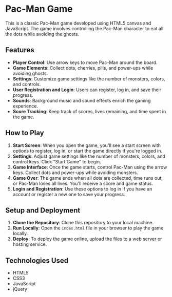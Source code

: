 # Pac-Man Game

This is a classic Pac-Man game developed using HTML5 canvas and JavaScript. The game involves controlling the Pac-Man character to eat all the dots while avoiding the ghosts.

## Features

- **Player Control**: Use arrow keys to move Pac-Man around the board.
- **Game Elements**: Collect dots, cherries, pills, and power-ups while avoiding ghosts.
- **Settings**: Customize game settings like the number of monsters, colors, and controls.
- **User Registration and Login**: Users can register, log in, and save their progress.
- **Sounds**: Background music and sound effects enrich the gaming experience.
- **Score Tracking**: Keep track of scores, lives remaining, and time spent in the game.

## How to Play

1. **Start Screen**: When you open the game, you'll see a start screen with options to register, log in, or start the game directly if you're logged in.
2. **Settings**: Adjust game settings like the number of monsters, colors, and control keys. Click "Start Game" to begin.
3. **Game Interface**: Once the game starts, control Pac-Man using the arrow keys. Collect dots and power-ups while avoiding monsters.
4. **Game Over**: The game ends when all dots are collected, time runs out, or Pac-Man loses all lives. You'll receive a score and game status.
5. **Login and Registration**: Use these options to log in if you have an account or register a new one to save your progress.

## Setup and Deployment

1. **Clone the Repository**: Clone this repository to your local machine.
2. **Run Locally**: Open the `index.html` file in your browser to play the game locally.
3. **Deploy**: To deploy the game online, upload the files to a web server or hosting service.

## Technologies Used

- HTML5
- CSS3
- JavaScript
- jQuery
